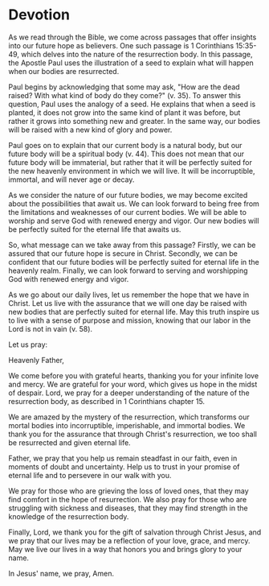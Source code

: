 # Devotion

As we read through the Bible, we come across passages that offer insights into our future hope as believers. One such passage is 1 Corinthians 15:35-49, which delves into the nature of the resurrection body. In this passage, the Apostle Paul uses the illustration of a seed to explain what will happen when our bodies are resurrected.

Paul begins by acknowledging that some may ask, "How are the dead raised? With what kind of body do they come?" (v. 35). To answer this question, Paul uses the analogy of a seed. He explains that when a seed is planted, it does not grow into the same kind of plant it was before, but rather it grows into something new and greater. In the same way, our bodies will be raised with a new kind of glory and power.

Paul goes on to explain that our current body is a natural body, but our future body will be a spiritual body (v. 44). This does not mean that our future body will be immaterial, but rather that it will be perfectly suited for the new heavenly environment in which we will live. It will be incorruptible, immortal, and will never age or decay.

As we consider the nature of our future bodies, we may become excited about the possibilities that await us. We can look forward to being free from the limitations and weaknesses of our current bodies. We will be able to worship and serve God with renewed energy and vigor. Our new bodies will be perfectly suited for the eternal life that awaits us.

So, what message can we take away from this passage? Firstly, we can be assured that our future hope is secure in Christ. Secondly, we can be confident that our future bodies will be perfectly suited for eternal life in the heavenly realm. Finally, we can look forward to serving and worshipping God with renewed energy and vigor.

As we go about our daily lives, let us remember the hope that we have in Christ. Let us live with the assurance that we will one day be raised with new bodies that are perfectly suited for eternal life. May this truth inspire us to live with a sense of purpose and mission, knowing that our labor in the Lord is not in vain (v. 58).

Let us pray:

Heavenly Father,

We come before you with grateful hearts, thanking you for your infinite love and mercy. We are grateful for your word, which gives us hope in the midst of despair. Lord, we pray for a deeper understanding of the nature of the resurrection body, as described in 1 Corinthians chapter 15.

We are amazed by the mystery of the resurrection, which transforms our mortal bodies into incorruptible, imperishable, and immortal bodies. We thank you for the assurance that through Christ's resurrection, we too shall be resurrected and given eternal life.

Father, we pray that you help us remain steadfast in our faith, even in moments of doubt and uncertainty. Help us to trust in your promise of eternal life and to persevere in our walk with you.

We pray for those who are grieving the loss of loved ones, that they may find comfort in the hope of resurrection. We also pray for those who are struggling with sickness and diseases, that they may find strength in the knowledge of the resurrection body.

Finally, Lord, we thank you for the gift of salvation through Christ Jesus, and we pray that our lives may be a reflection of your love, grace, and mercy. May we live our lives in a way that honors you and brings glory to your name.

In Jesus' name, we pray, Amen.